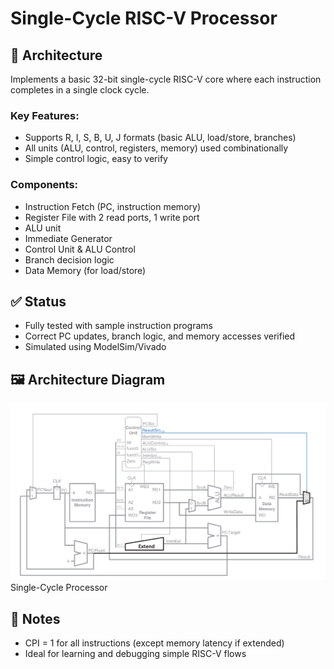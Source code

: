 # Single-Cycle RISC-V Processor

## 🧠 Architecture

Implements a basic 32-bit single-cycle RISC-V core where each instruction completes in a single clock cycle.

### Key Features:
- Supports R, I, S, B, U, J formats (basic ALU, load/store, branches)
- All units (ALU, control, registers, memory) used combinationally
- Simple control logic, easy to verify

### Components:
- Instruction Fetch (PC, instruction memory)
- Register File with 2 read ports, 1 write port
- ALU unit
- Immediate Generator
- Control Unit & ALU Control
- Branch decision logic
- Data Memory (for load/store)

## ✅ Status

- Fully tested with sample instruction programs
- Correct PC updates, branch logic, and memory accesses verified
- Simulated using ModelSim/Vivado


## 🖼️ Architecture Diagram

![Single-Cycle Microarchitecture](images/Single-cycle_Processor.png)
Single-Cycle Processor

## 📌 Notes

- CPI = 1 for all instructions (except memory latency if extended)
- Ideal for learning and debugging simple RISC-V flows
